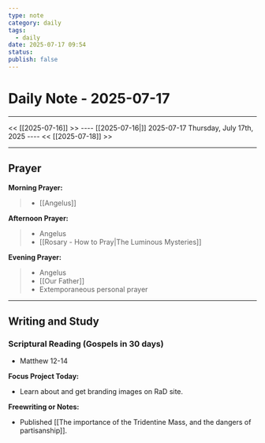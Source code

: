 ```yaml
---
type: note
category: daily
tags:
  - daily
date: 2025-07-17 09:54
status: 
publish: false
---
```

# Daily Note - 2025-07-17
---
<< [[2025-07-16]] >>   ---- [[2025-07-16|]] 2025-07-17 Thursday, July 17th, 2025 ----     <<  [[2025-07-18]] >>

----
## Prayer
**Morning Prayer:**
> - [[Angelus]]

**Afternoon Prayer:**
> - Angelus
> - [[Rosary - How to Pray|The Luminous Mysteries]]

**Evening Prayer:**
>- Angelus
>- [[Our Father]]
>- Extemporaneous personal prayer

---
## Writing and Study
### Scriptural Reading (Gospels in 30 days)
- Matthew 12-14

**Focus Project Today:**  
- Learn about and get branding images on RaD site.

**Freewriting or Notes:**
- Published [[The importance of the Tridentine Mass, and the dangers of partisanship]].
